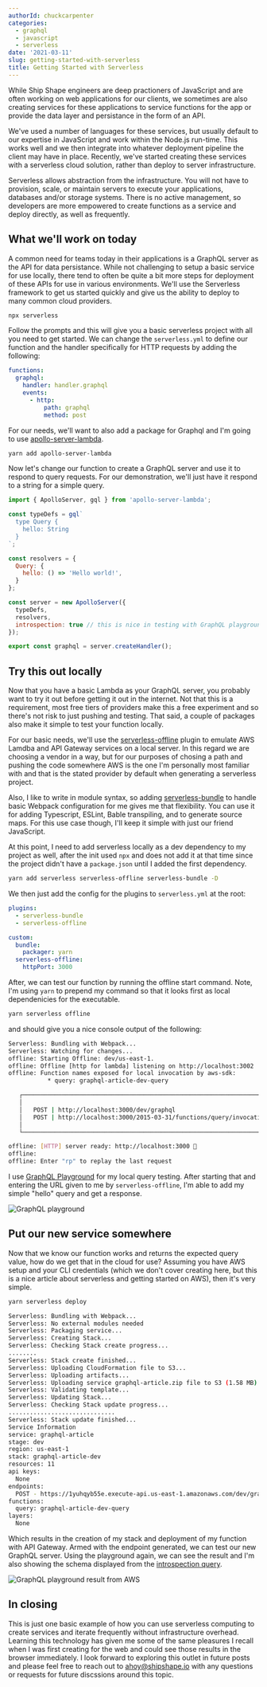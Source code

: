 ```yaml
---
authorId: chuckcarpenter
categories:
  - graphql
  - javascript
  - serverless
date: '2021-03-11'
slug: getting-started-with-serverless
title: Getting Started with Serverless
---
```


While Ship Shape engineers are deep practioners of JavaScript and are often working on web applications for our clients, we sometimes are also creating services for these applications to service functions for the app or provide the data layer and persistance in the form of an API.

We've used a number of languages for these services, but usually default to our expertise in JavaScript and work within the Node.js run-time. This works well and we then integrate into whatever deployment pipeline the client may have in place. Recently, we've started creating these services with a serverless cloud solution, rather than deploy to server infrastructure.

Serverless allows abstraction from the infrastructure. You will not have to provision, scale, or maintain servers to execute your applications, databases and/or storage systems. There is no active management, so developers are more empowered to create functions as a service and deploy directly, as well as frequently.

## What we'll work on today

A common need for teams today in their applications is a GraphQL server as the API for data persistance. While not challenging to setup a basic service for use locally, there tend to often be quite a bit more steps for deployment of these APIs for use in various environments. We'll use the Serverless framework to get us started quickly and give us the ability to deploy to many common cloud providers. 

```bash
npx serverless
```

Follow the prompts and this will give you a basic serverless project with all you need to get started. We can change the `serverless.yml` to define our function and the handler specifically for HTTP requests by adding the following:

```yaml
functions:
  graphql:
    handler: handler.graphql
    events:
      - http:
          path: graphql
          method: post
```

For our needs, we'll want to also add a package for Graphql and I'm going to use [apollo-server-lambda](https://www.npmjs.com/package/apollo-server-lambda).

```bash
yarn add apollo-server-lambda
```

Now let's change our function to create a GraphQL server and use it to respond to query requests. For our demonstration, we'll just have it respond to a string for a simple query. 

```js
import { ApolloServer, gql } from 'apollo-server-lambda';

const typeDefs = gql`
  type Query {
    hello: String
  }
`;

const resolvers = {
  Query: {
    hello: () => 'Hello world!',
  }
};

const server = new ApolloServer({
  typeDefs,
  resolvers,
  introspection: true // this is nice in testing with GraphQL playground
});

export const graphql = server.createHandler();
```

## Try this out locally

Now that you have a basic Lambda as your GraphQL server, you probably want to try it out before getting it out in the internet. Not that this is a requirement, most free tiers of providers make this a free experiment and so there's not risk to just pushing and testing. That said, a couple of packages also make it simple to test your function locally. 

For our basic needs, we'll use the [serverless-offline](https://www.npmjs.com/package/serverless-offline) plugin to emulate AWS Lamdba and API Gateway services on a local server. In this regard we are choosing a vendor in a way, but for our purposes of chosing a path and pushing the code somewhere AWS is the one I'm personally most familiar with and that is the stated provider by default when generating a serverless project.

Also, I like to write in module syntax, so adding [serverless-bundle](https://www.npmjs.com/package/serverless-bundle) to handle basic Webpack configuration for me gives me that flexibility. You can use it for adding Typescript, ESLint, Bable transpiling, and to generate source maps. For this use case though, I'll keep it simple with just our friend JavaScript.

At this point, I need to add serverless locally as a dev dependency to my project as well, after the init used `npx` and does not add it at that time since the project didn't have a `package.json` until I added the first dependency.

```bash
yarn add serverless serverless-offline serverless-bundle -D
```

We then just add the config for the plugins to `serverless.yml` at the root:

```yml
plugins:
  - serverless-bundle
  - serverless-offline

custom:
  bundle:
    packager: yarn
  serverless-offline:
    httpPort: 3000
```

After, we can test our function by running the offline start command. Note, I'm using `yarn` to prepend my command so that it looks first as local dependenicies for the executable.

```bash
yarn serverless offline
```

and should give you a nice console output of the following:

```bash
Serverless: Bundling with Webpack...
Serverless: Watching for changes...
offline: Starting Offline: dev/us-east-1.
offline: Offline [http for lambda] listening on http://localhost:3002
offline: Function names exposed for local invocation by aws-sdk:
           * query: graphql-article-dev-query

   ┌─────────────────────────────────────────────────────────────────────────┐
   │                                                                         │
   │   POST | http://localhost:3000/dev/graphql                              │
   │   POST | http://localhost:3000/2015-03-31/functions/query/invocations   │
   │                                                                         │
   └─────────────────────────────────────────────────────────────────────────┘

offline: [HTTP] server ready: http://localhost:3000 🚀
offline:
offline: Enter "rp" to replay the last request
```

I use [GraphQL Playground](https://github.com/graphql/graphql-playground) for my local query testing. After starting that and entering the URL given to me by `serverless-offline`, I'm able to add my simple "hello" query and get a response.

![GraphQL playground](/img/blog/getting-started-with-serverless/graphql-playground.png)

## Put our new service somewhere

Now that we know our function works and returns the expected query value, how do we get that in the cloud for use? Assuming you have AWS setup and your CLI credentials (which we don't cover creating here, but this is a nice article about serverless and getting started on AWS), then it's very simple.

```bash
yarn serverless deploy

Serverless: Bundling with Webpack...
Serverless: No external modules needed
Serverless: Packaging service...
Serverless: Creating Stack...
Serverless: Checking Stack create progress...
........
Serverless: Stack create finished...
Serverless: Uploading CloudFormation file to S3...
Serverless: Uploading artifacts...
Serverless: Uploading service graphql-article.zip file to S3 (1.58 MB)...
Serverless: Validating template...
Serverless: Updating Stack...
Serverless: Checking Stack update progress...
..............................
Serverless: Stack update finished...
Service Information
service: graphql-article
stage: dev
region: us-east-1
stack: graphql-article-dev
resources: 11
api keys:
  None
endpoints:
  POST - https://1yuhqyb55e.execute-api.us-east-1.amazonaws.com/dev/graphql
functions:
  query: graphql-article-dev-query
layers:
  None
```

Which results in the creation of my stack and deployment of my function with API Gateway. Armed with the endpoint generated, we can test our new GraphQL server. Using the playground again, we can see the result and I'm also showing the schema displayed from the [introspection query](https://graphql.org/learn/introspection/).

![GraphQL playground result from AWS](/img/blog/getting-started-with-serverless/graphql-playground2.png)

## In closing

This is just one basic example of how you can use serverless computing to create services and iterate frequently without infrastructure overhead. Learning this technology has given me some of the same pleasures I recall when I was first creating for the web and could see those results in the browser immediately. I look forward to exploring this outlet in future posts and please feel free to reach out to [ahoy@shipshape.io](mailto:ahoy@shipshape.io) with any questions or requests for future discssions around this topic.
